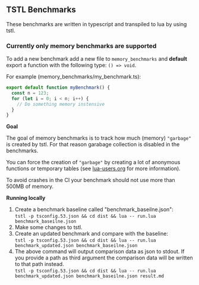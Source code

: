 ## TSTL Benchmarks

These benchmarks are written in typescript and transpiled to lua by using tstl.

### Currently only memory benchmarks are supported

To add a new benchmark add a new file to `memory_benchmarks`
and **default** export a function with the following type: `() => void`.

For example (memory_benchmarks/my_benchmark.ts):

```ts
export default function myBenchmark() {
  const n = 123;
  for (let i = 0; i < n; i++) {
    // Do something memory instensive
  }
}
```

**Goal**

The goal of memory benchmarks is to track how much (memory) `"garbage"` is created by tstl.
For that reason garabage collection is disabled in the benchmarks.

You can force the creation of `"garbage"` by creating a lot of anonymous functions or temporary tables (see [lua-users.org](http://lua-users.org/wiki/OptimisingGarbageCollection) for more information).

To avoid crashes in the CI your benchmark should not use more than 500MB of memory.

**Running locally**

1. Create a benchmark baseline called "benchmark_baseilne.json":  
   `tstl -p tsconfig.53.json && cd dist && lua -- run.lua benchmark_baseilne.json`
2. Make some changes to tstl.
3. Create an updated benchmark and compare with the baseline:  
   `tstl -p tsconfig.53.json && cd dist && lua -- run.lua benchmark_updated.json benchmark_baseilne.json`
4. The above command will output comparison data as json to stdout.
   If you provide a path as third argument the comparison data will be written to that path instead.  
   `tstl -p tsconfig.53.json && cd dist && lua -- run.lua benchmark_updated.json benchmark_baseilne.json result.md`
